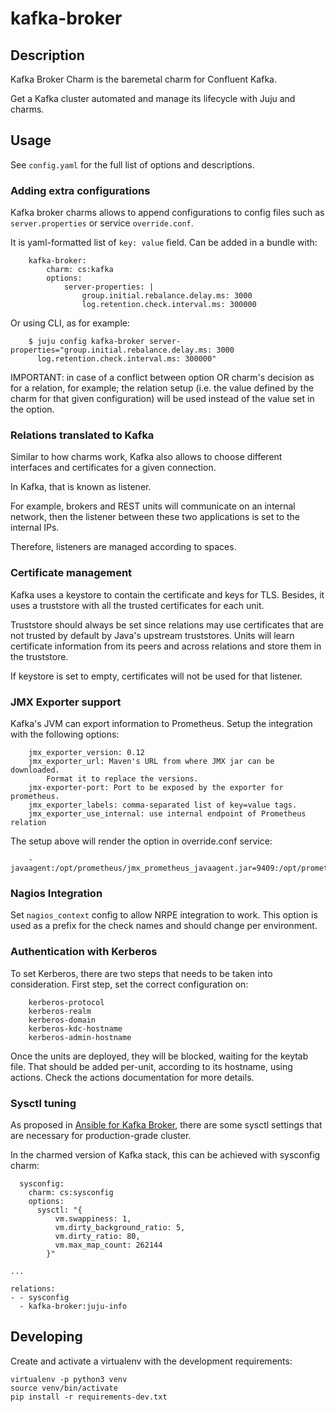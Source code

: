 # kafka-broker

## Description

Kafka Broker Charm is the baremetal charm for Confluent Kafka.

Get a Kafka cluster automated and manage its lifecycle with Juju and charms.

## Usage

See ```config.yaml``` for the full list of options and descriptions.

### Adding extra configurations

Kafka broker charms allows to append configurations to config files such as ```server.properties``` or service ```override.conf```.

It is yaml-formatted list of ```key: value``` field. Can be added in a bundle with:

```
    kafka-broker:
        charm: cs:kafka
        options:
            server-properties: |
                group.initial.rebalance.delay.ms: 3000
                log.retention.check.interval.ms: 300000
```

Or using CLI, as for example:

```
    $ juju config kafka-broker server-properties="group.initial.rebalance.delay.ms: 3000
      log.retention.check.interval.ms: 300000"
```

IMPORTANT: in case of a conflict between option OR charm's decision as for a relation, for example; the relation setup (i.e. the value defined by the charm for that given configuration) will be used instead of the value set in the option.

### Relations translated to Kafka

Similar to how charms work, Kafka also allows to choose different interfaces and certificates for a given connection.

In Kafka, that is known as listener.

For example, brokers and REST units will communicate on an internal network, then the listener between these two applications is set to the internal IPs.

Therefore, listeners are managed according to spaces.

### Certificate management

Kafka uses a keystore to contain the certificate and keys for TLS. Besides, it uses a truststore with all the trusted certificates for each unit.

Truststore should always be set since relations may use certificates that are not trusted by default by Java's upstream truststores.
Units will learn certificate information from its peers and across relations and store them in the truststore.

If keystore is set to empty, certificates will not be used for that listener.

### JMX Exporter support

Kafka's JVM can export information to Prometheus. Setup the integration
with the following options:

```
    jmx_exporter_version: 0.12
    jmx_exporter_url: Maven's URL from where JMX jar can be downloaded.
        Format it to replace the versions.
    jmx-exporter-port: Port to be exposed by the exporter for prometheus.
    jmx_exporter_labels: comma-separated list of key=value tags.
    jmx_exporter_use_internal: use internal endpoint of Prometheus relation
```

The setup above will render the option in override.conf service:

```
    -javaagent:/opt/prometheus/jmx_prometheus_javaagent.jar=9409:/opt/prometheus/prometheus.yml
```

### Nagios Integration

Set ```nagios_context``` config to allow NRPE integration to work. This option is used as a prefix for the check names and should change per environment.

### Authentication with Kerberos

To set Kerberos, there are two steps that needs to be taken into consideration. First step, set the correct configuration on:

```
    kerberos-protocol
    kerberos-realm
    kerberos-domain
    kerberos-kdc-hostname
    kerberos-admin-hostname
```

Once the units are deployed, they will be blocked, waiting for the keytab file. That should be added per-unit, according to its hostname, using actions. Check the actions documentation for more details.

### Sysctl tuning

As proposed in [Ansible for Kafka Broker](https://github.com/confluentinc/cp-ansible/blob/8daf3140882ddbe84cecf0320c52592374a1a66e/roles/confluent.kafka_broker/defaults/main.yml#L51), there are some sysctl settings that are necessary for production-grade cluster.

In the charmed version of Kafka stack, this can be achieved with sysconfig charm:

```
  sysconfig:
    charm: cs:sysconfig
    options:
      sysctl: "{
          vm.swappiness: 1,
          vm.dirty_background_ratio: 5,
          vm.dirty_ratio: 80,
          vm.max_map_count: 262144
        }"

...

relations:
- - sysconfig
  - kafka-broker:juju-info
```

## Developing

Create and activate a virtualenv with the development requirements:

    virtualenv -p python3 venv
    source venv/bin/activate
    pip install -r requirements-dev.txt
